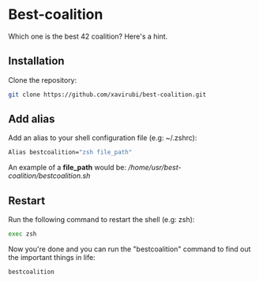 # Best-coalition
Which one is the best 42 coalition? Here's a hint.


## Installation
Clone the repository:
```bash
git clone https://github.com/xavirubi/best-coalition.git
```

## Add alias
Add an alias to your shell configuration file (e.g: ~/.zshrc):
```bash
Alias bestcoalition="zsh file_path"
```
An example of a **file_path** would be: */home/usr/best-coalition/bestcoalition.sh*

## Restart
Run the following command to restart the shell (e.g: zsh):
```bash
exec zsh
```

Now you're done and you can run the "bestcoalition" command to find out the important things in life:
```bash
bestcoalition
```
